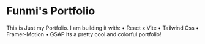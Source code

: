 # Funmi's Portfolio 

This is Just my Portfolio.
I am building it with:
• React x Vite
• Tailwind Css
• Framer-Motion
• GSAP
Its a pretty cool and colorful portfolio!
